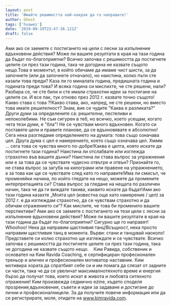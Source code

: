 ```yaml
---
layout: post
title: 'Имайте решимостта най-накрая да го направите!'
author: Ghost
tags: ['huawei']
date: '2019-09-19T23:47:38.121Z'
draft: false
---
```


Ами ако се заемете с постигането на цели с лесни за изпълнение вдъхновени действия? Може ли вашите резултати в края на тази година да бъдат по-благоприятни? Всичко започва с решимостта да постигнете целите си през тази година, така че догодина не казвате същото нещо.Това е моментът, в който обичаме да имаме чист шисти, за да започнете (или да започнете отначало), но наистина, колко пъти сте казали това преди? Каза ли го миналата година, предишната година и годината преди това? И всяка година си мислихте, че сте решени, нали? Разбира се, че сте били и сте имали страхотни идеи за постигане на целите си. И все пак, тук отново през 2012 г. казвате точно същото! Какво става с това ?!Какво става, ако, напред, не сте решени, но вместо това имате решителност? Знам, вие се чудите "Каква е разликата?" Други думи за определените са: решителни, пестеливи и непоколебими. Не съм сигурен в теб, но всичко, което усещам, когато чета тези думи, е "бла"! Не се чувствам много вдъхновен. Когато си поставяте цели и правите планове, да се вдъхновявате е абсолютно! Сега нека разгледаме определението на думата: това също означава цел. Друга дума с цел е намерението, което също означава цел. Хммм ... сега това се чувства много по-добре!Каква е целта, която искате да постигнете тази година? Наистина ли отслабвате или изглежда страхотно във вашите дънки? Наистина ли става въпрос за упражнения или е за това да се чувствате чудесно отвътре и отвън? Признайте го, не става въпрос за загуба на килограми или правене на упражнението, а за това как ще се чувствате след като го направите!Има ли смисъл, че променяйки начина, по който гледате на нещо, можете да промените интерпретацията си? Става въпрос за гледане на нещата по различен начин, така че да ги виждате такива, каквито искате да бъдат!Ами ако тази година казахте „Моята цел (известна още като намерение / цел) за 2012 г. е да изглеждам страхотно, да се чувствам страхотно и да обичам отражението си“? Как мислите, че това би променило вашите перспективи? Ами ако се заемете с постигането на тези цели с лесни за изпълнение вдъхновени действия? Може ли вашите резултати в края на тази година да бъдат по-благоприятни? Сигурно ще го направят! Whoohoo! Нека да направим щастливия танц!Всъщност, нека просто направим щастливия танц в момента. Върви: стани и танцувай наоколо! Представете си колко страхотно ще изглеждате и се чувствате. Всичко започва с решимостта да постигнете целите си през тази година, така че догодина не казвате същото нещо.    Ким Равида, собственик и основател на Ким Ravida Coaching, е сертифициран професионален треньор и аличен и професионален мотиватор наставник. Ким мотивира хората да спратбият себе си и им помага да слязат от задните си части, така че да се увеличат максималнотяхното време и енергия бързо да получат това, което искат в живота и любовта ситяхното отражение! Ким произвежда седмично ezine, където споделя прозрения,вдъхновения, съвети и идеи за задаване и достигане до лични и професионалницели. За да получите повече информация или да се регистрирате, моля, отидете на www.kimravida.com.
